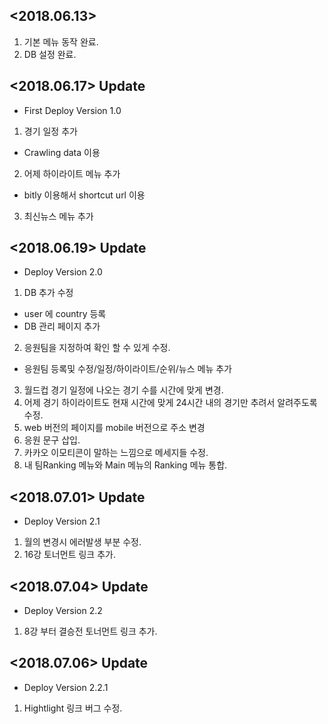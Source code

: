 ## <2018.06.13>

1. 기본 메뉴 동작 완료.
2. DB 설정 완료.


## <2018.06.17> Update

* First Deploy
  Version 1.0

1. 경기 일정 추가
  - Crawling data 이용
2. 어제 하이라이트 메뉴 추가
  - bitly 이용해서 shortcut url 이용
3. 최신뉴스 메뉴 추가


## <2018.06.19> Update

 * Deploy Version 2.0

1. DB 추가 수정
  - user 에 country 등록 
  - DB 관리 페이지 추가
2. 응원팀을 지정하여 확인 할 수 있게 수정.
  - 응원팀 등록및 수정/일정/하이라이트/순위/뉴스 메뉴 추가
3. 월드컵 경기 일정에 나오는 경기 수를 시간에 맞게 변경.
4. 어제 경기 하이라이트도 현재 시간에 맞게 24시간 내의 경기만 추려서 알려주도록 수정.
5. web 버전의 페이지를 mobile 버전으로 주소 변경
6. 응원 문구 삽입.
7. 카카오 이모티콘이 말하는 느낌으로 메세지들 수정.
8. 내 팀Ranking 메뉴와 Main 메뉴의 Ranking 메뉴 통합.


## <2018.07.01> Update

 * Deploy Version 2.1

1. 월의 변경시 에러발생 부분 수정.
2. 16강 토너먼트 링크 추가.


## <2018.07.04> Update
 
 * Deploy Version 2.2
1. 8강 부터 결승전 토너먼트 링크 추가.


## <2018.07.06> Update

 * Deploy Version 2.2.1

1. Hightlight 링크 버그 수정.


